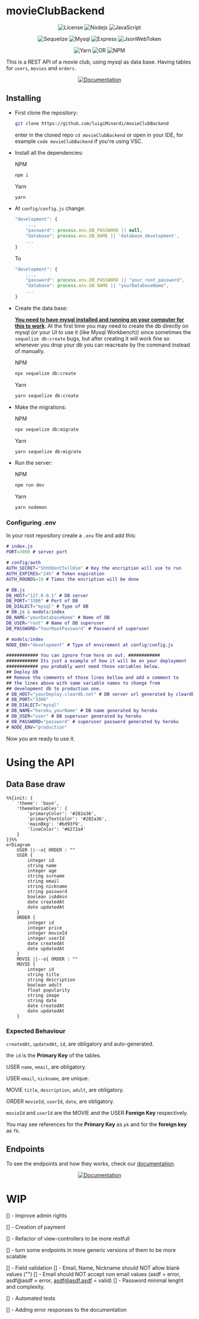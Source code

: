 # movieClubBackend

<div align="center">

![License](https://img.shields.io/github/license/luigiMinardi/movieClubBackend?style=for-the-badge)
![Nodejs](https://img.shields.io/badge/Node.js-339933?style=for-the-badge&logo=nodedotjs&logoColor=white)
![JavaScript](https://img.shields.io/badge/JavaScript-323330?style=for-the-badge&logo=javascript&logoColor=F7DF1E)

![Sequelize](https://img.shields.io/badge/Sequelize-52B0E7?style=for-the-badge&logo=Sequelize&logoColor=white)
![Mysql](https://img.shields.io/badge/MySQL-005C84?style=for-the-badge&logo=mysql&logoColor=white)
![Express](https://img.shields.io/badge/Express.js-000000?style=for-the-badge&logo=express&logoColor=white)
![JsonWebToken](https://img.shields.io/badge/JWT-000000?style=for-the-badge&logo=JSON%20web%20tokens&logoColor=white)


![Yarn](https://img.shields.io/badge/Yarn-2C8EBB?style=for-the-badge&logo=yarn&logoColor=white)
![OR](https://img.shields.io/badge/-or-lightgrey?style=for-the-badge)
![NPM](https://img.shields.io/badge/npm-CB3837?style=for-the-badge&logo=npm&logoColor=white)
</div>

This is a REST API of a movie club, using mysql as data base. Having tables for `users`, `movies` and `orders`.

<div align="center">

[![Documentation](https://img.shields.io/badge/go%20to-documentation-informational?style=for-the-badge)](https://github.com/luigiMinardi/movieClubBackend/wiki)
</div>

## Installing

* First clone the repository:

    ```bash
    git clone https://github.com/luigiMinardi/movieClubBackend
    ```
    
    enter in the cloned repo `cd movieClubBackend` or open in your IDE, for example `code movieClubBackend` if you're using VSC.

* Install all the dependencies:

    NPM
    ```bash
    npm i
    ```
    Yarn
    ```bash
    yarn
    ```

* At `config/config.js` change:

    ```js
    "development": {
        ...,
        "password": process.env.DB_PASSWORD || null,
        "database": process.env.DB_NAME || 'database_development',
        ...
    }
    ```

    To
    
    ```js
    "development": {
        ...,
        "password": process.env.DB_PASSWORD || "your_root_password",
        "database": process.env.DB_NAME || "yourDatabaseName",
        ...
    }
    ```

* Create the data base:

    <u>**You need to have mysql installed and running on your computer for this to work**</u>. At the first time you may need to create the db directly on mysql (or your UI to use it (like Mysql Workbench)) since sometimes the `sequelize db:create` bugs, but after creating it will work fine so whenever you drop your db you can reacreate by the command instead of manually.

    NPM
    ```bash
    npx sequelize db:create
    ```
    Yarn
    ```bash
    yarn sequelize db:create
    ```

* Make the migrations:

    NPM
    ```bash
    npx sequelize db:migrate
    ```
    Yarn
    ```bash
    yarn sequelize db:migrate
    ```

* Run the server:

    NPM
    ```bash
    npm run dev
    ```
    Yarn
    ```bash
    yarn nodemon
    ```

### Configuring .env
In your root repository create a `.env` file and add this:
```m
# index.js
PORT=3000 # server port

# config/auth
AUTH_SECRET="ShhhDontTellHim" # Key the encription will use to run
AUTH_EXPIRES="24h" # Token expiration
AUTH_ROUNDS=10 # Times the encription will be done

# DB.js
DB_HOST="127.0.0.1" # DB server
DB_PORT="3306" # Port of DB
DB_DIALECT="mysql" # Type of DB
# DB.js & models/index
DB_NAME="yourDatabaseName" # Name of DB
DB_USER="root" # Name of DB superuser
DB_PASSWORD="YourRootPassword" # Password of superuser

# models/index
NODE_ENV="development" # Type of enviroment at config/config.js

############ You can ignore from here on out. ############
############ Its just a example of how it will be on your deployment
############ you probably wont need those variables below.
## Deploy DB
## Remove the comments of those lines bellow and add a comment to
## the lines above with same variable names to change from
## development db to production one.
# DB_HOST="yourDeploy.cleardb.net" # DB server url generated by cleardb
# DB_PORT="3306"
# DB_DIALECT="mysql"
# DB_NAME="heroku_yourName" # DB name generated by heroku
# DB_USER="user" # DB superuser generated by heroku
# DB_PASSWORD="password" # superuser password generated by heroku
# NODE_ENV="production"
```

Now you are ready to use it.

# Using the API

## Data Base draw

```mermaid
%%{init: {
    'theme': 'base', 
    'themeVariables': { 
        'primaryColor': '#282a36',
        'primaryTextColor': '#282a36',
        'mainBkg': '#bd93f9',
        'lineColor': '#6272a4'
    }
}}%%
erDiagram
    USER ||--o{ ORDER : ""
    USER {
        integer id
        string name
        integer age
        string surname
        string email
        string nickname
        string password
        boolean isAdmin
        date createdAt
        date updatedAt
    }
    ORDER {
        integer id
        integer price
        integer movieId
        integer userId
        date createdAt
        date updatedAt
    }
    MOVIE ||--o{ ORDER : ""
    MOVIE {
        integer id
        string title
        string description
        boolean adult
        float popularity
        string image
        string date
        date createdAt
        date updatedAt
    }
```
### Expected Behaviour

`createdAt`, `updatedAt`, `id`, are obligatory and auto-generated.

the `id` is the **Primary Key** of the tables.

USER `name`, `email`, are obligatory.

USER `email`, `nickname`, are unique.

MOVIE `title`, `description`, `adult`, are obligatory.

ORDER `movieId`, `userId`, `date`, are obligatory.

`movieId` and `userId` are the MOVIE and the USER **Foreign Key** respectively.

You may see references for the **Primary Key** as `pk` and for the **foreign key** as `fk`.

## Endpoints

To see the endpoints and how they works, check our [documentation](https://github.com/luigiMinardi/movieClubBackend/wiki).

<div align="center">

[![Documentation](https://img.shields.io/badge/go%20to-documentation-informational?style=for-the-badge)](https://github.com/luigiMinardi/movieClubBackend/wiki)
</div>

# WIP

[] - Improve admin rights

[] - Creation of payment

[] - Refactor of view-controllers to be more restfull

[] - turn some endpoints in more generic versions of them to be more scalable

[] - Field validation
    [] - Email, Name, Nickname should NOT allow blank values ("")
    [] - Email should NOT accept non email values (asdf = error, asdf@asdf = error, asdf@asdf.asdf = valid)
    [] - Password minimal lenght and complexity.

[] - Automated tests

[] - Adding error responses to the documentation